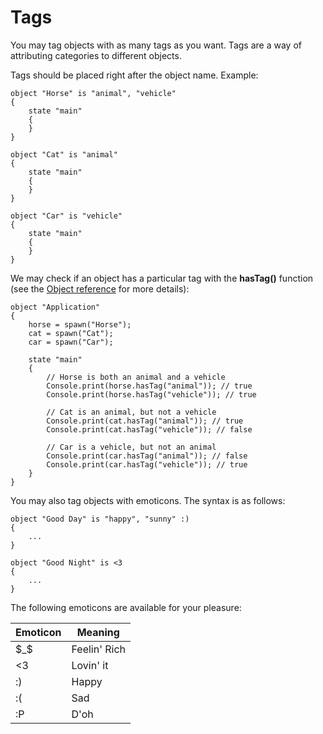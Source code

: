 Tags
====

You may tag objects with as many tags as you want. Tags are a way of attributing categories to different objects.

Tags should be placed right after the object name. Example:

```
object "Horse" is "animal", "vehicle"
{
    state "main"
    {
    }
}

object "Cat" is "animal"
{
    state "main"
    {
    }
}

object "Car" is "vehicle"
{
    state "main"
    {
    }
}
```

We may check if an object has a particular tag with the **hasTag()** function (see the [Object reference](../reference/object#hastag) for more details):

```
object "Application"
{
    horse = spawn("Horse");
    cat = spawn("Cat");
    car = spawn("Car");

    state "main"
    {
        // Horse is both an animal and a vehicle
        Console.print(horse.hasTag("animal")); // true
        Console.print(horse.hasTag("vehicle")); // true

        // Cat is an animal, but not a vehicle
        Console.print(cat.hasTag("animal")); // true
        Console.print(cat.hasTag("vehicle")); // false

        // Car is a vehicle, but not an animal
        Console.print(car.hasTag("animal")); // false
        Console.print(car.hasTag("vehicle")); // true
    }
}
```

You may also tag objects with emoticons. The syntax is as follows:

```
object "Good Day" is "happy", "sunny" :)
{
    ...
}

object "Good Night" is <3
{
    ...
}
```

The following emoticons are available for your pleasure:

Emoticon|Meaning
--------|-------
$_$ | Feelin' Rich
<3 | Lovin' it
:) | Happy
:( | Sad
:P | D'oh
